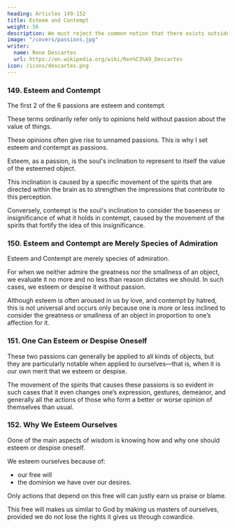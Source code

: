 ```yaml
---
heading: Articles 149-152
title: Esteem and Contempt
weight: 56
description: We must reject the common notion that there exists outside of us a Fortune which causes things to happen according to its pleasure
image: "/covers/passions.jpg"
writer:
  name: Rene Descartes
  url: https://en.wikipedia.org/wiki/Ren%C3%A9_Descartes
icon: /icons/descartes.png
---
```


### 149. Esteem and Contempt

<!-- After having explained the six primitive passions, which are like the categories from which all others are derived, I will now briefly note what is particular about each of these other passions, following the same order in which I previously listed them. -->

The first 2 of the 6 passions are esteem and contempt.

These terms ordinarily refer only to opinions held without passion about the value of things.

These opinions often give rise to unnamed passions. This is why I set esteem and contempt as passions. 

 <!-- for which no specific names have been assigned, it seems appropriate to attribute these terms to those passions.  -->

Esteem, as a passion, is the soul's inclination to represent to itself the value of the esteemed object. 

This inclination is caused by a specific movement of the spirits that are directed within the brain as to strengthen the impressions that contribute to this perception. 

Conversely, contempt is the soul's inclination to consider the baseness or insignificance of what it holds in contempt, caused by the movement of the spirits that fortify the idea of this insignificance.


### 150. Esteem and Contempt are Merely Species of Admiration

Esteem and Contempt are merely species of admiration.

For when we neither admire the greatness nor the smallness of an object, we evaluate it no more and no less than reason dictates we should. In such cases, we esteem or despise it without passion. 

Although esteem is often aroused in us by love, and contempt by hatred, this is not universal and occurs only because one is more or less inclined to consider the greatness or smallness of an object in proportion to one’s affection for it.


### 151. One Can Esteem or Despise Oneself

These two passions can generally be applied to all kinds of objects, but they are particularly notable when applied to ourselves—that is, when it is our own merit that we esteem or despise. 

The movement of the spirits that causes these passions is so evident in such cases that it even changes one’s expression, gestures, demeanor, and generally all the actions of those who form a better or worse opinion of themselves than usual.


### 152. Why We Esteem Ourselves

Oone of the main aspects of wisdom is knowing how and why one should esteem or despise oneself.

 <!-- I will attempt to share my opinion here.  -->

We esteem ourselves because of:
- our free will
- the dominion we have over our desires.

<!-- I observe in us only one thing that can give us just reason to  -->

Only actions that depend on this free will can justly earn us praise or blame.

This free will makes us similar to God by making us masters of ourselves, provided we do not lose the rights it gives us through cowardice.
